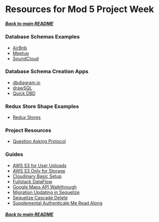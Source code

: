# Resources for Mod 5 Project Week

##### [Back to main README](../README.md)

### Database Schemas Examples

- [AirBnb][airbnb]
- [Meetup][meetup]
- [SoundCloud][soundcloud]

### Database Schema Creation Apps

- [dbdiagram.io][db-diagram]
- [drawSQL][draw-sql]
- [Quick DBD][quick-dbd]

### Redux Store Shape Examples

- [Redux Stores][redux-stores]

### Project Resources

- [Question Asking Protocol][question-asking-protocol]

### Guides

- [AWS S3 for User Uploads][aws-s3-user-uploads]
- [AWS S3 Only for Storage][aws-s3-only-storage]
- [Cloudinary Basic Setup][cloudinary-basic-setup]
- [Fullstack DataFlow][fullstack-data-flow]
- [Google Maps API Walkthrough][google-maps-api-walkthrough]
- [Migration Updating in Sequelize][sequelize-migration-update]
- [Sequelize Cascade Delete][sequelize-cascade-delete]
- [Supplemental Authenticate Me Read Along][authenticate-me-read-along]

##### [Back to main README](../README.md)

<!-- schema example links -->

<!-- These are not currently options for mod 5 but may return in the future -->
<!-- Move these links up when they are available again -->
<!-- - [bandcamp][bandcamp] -->
<!-- - [eventbrite][eventbrite] -->
<!-- - [evernote][evernote] -->
<!-- - [flickr][flickr] -->
<!-- - [medium][medium] -->
<!-- - [producthunt][producthunt] -->
<!-- - [quora][quora] -->
<!-- - [untappd][untappd] -->
<!-- - [yelp][yelp] -->

[airbnb]: ../assets/db-schemas/airbnb.jpg
[bandcamp]: ../assets/db-schemas/bandcamp.jpg
[eventbrite]: ../assets/db-schemas/eventbrite.jpg
[evernote]: ../assets/db-schemas/evernote.jpg
[flickr]: ../assets/db-schemas/flickr.jpg
[medium]: ../assets/db-schemas/medium.jpg
[meetup]: ../assets/db-schemas/meetup.jpg
[producthunt]: ../assets/db-schemas/producthunt.jpg
[quora]: ../assets/db-schemas/quora.jpg
[soundcloud]: ../assets/db-schemas/soundcloud.jpg
[untappd]: ../assets/db-schemas/untappd.jpg
[yelp]: ../assets/db-schemas/yelp.jpg

<!-- external db schema creation apps -->

[quick-dbd]: https://www.quickdatabasediagrams.com/
[draw-sql]: https://drawsql.app/
[db-diagram]: https://dbdiagram.io/home

<!-- redux stores -->

[redux-stores]: ../assets/react-redux-state-shape.md

<!-- project links -->

[question-asking-protocol]: ./question-asking-protocol.md

<!-- guides links -->

[aws-s3-user-uploads]: https://github.com/jdrichardsappacad/aws-s3-pern-demo
[aws-s3-only-storage]: https://github.com/Lazytangent/aws-s3-just-storage
[authenticate-me-read-along]: https://github.com/Lazytangent/authenticate-me-read-along
[cloudinary-basic-setup]: https://github.com/Lazytangent/Cloudinary-BasicSetup.git
[fullstack-data-flow]: https://github.com/Lazytangent/DataFlow
[google-maps-api-walkthrough]: https://github.com/Lazytangent/Google-Maps-API-Walkthrough
[sequelize-cascade-delete]: https://github.com/Lazytangent/sequelize__migration_hooks
[sequelize-migration-update]: https://github.com/Lazytangent/migrations-demo-with-sequelize

<!-- - [Module 5 Project Week Resources][solo-project-resources] -->
<!-- [project-resources]: https://github.com/Lazytangent/Mod-5-Project-Week -->
